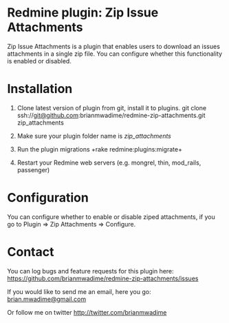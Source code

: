 Redmine plugin: Zip Issue Attachments
=============================

Zip Issue Attachments is a plugin that enables users to download an issues attachments in a single zip file.
You can configure whether this functionality is enabled or disabled.

Installation
============
1. Clone latest version of plugin from git, install it to plugins. git clone ssh://git@github.com:brianmwadime/redmine-zip-attachments.git zip_attachments

2. Make sure your plugin folder name is *zip_attachments*

3. Run the plugin migrations +rake redmine:plugins:migrate+

4. Restart your Redmine web servers (e.g. mongrel, thin, mod_rails, passenger)

Configuration
============

You can configure whether to enable or disable ziped attachments, if you go to Plugin => Zip Attachments => Configure.

Contact
=======

You can log bugs and feature requests for this plugin here:
https://github.com/brianmwadime/redmine-zip-attachments/issues

If you would like to send me an email, here you go: brian.mwadime@gmail.com

Or follow me on twitter http://twitter.com/brianmwadime
